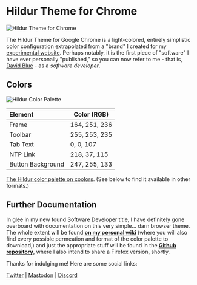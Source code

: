 # Hildur Theme for Chrome

![Hildur Theme for Chrome](https://i.snap.as/Cgbt52e.png)

The Hildur Theme for Google Chrome is a light-colored, entirely simplistic color configuration extrapolated from a "brand" I created for my [experimental website](https://davidblue.wtf). Perhaps notably, it is the first piece of "software" I have ever personally "published," so you can now refer to me - that is, [David Blue](https://github.com/NeoYokel) - as a *software developer*.

## Colors

![Hildur Color Palette](https://i.snap.as/42KwDTi.png)

| Element           | Color (RGB)   |
| :---------------- | ------------- |
| Frame             | 164, 251, 236 |
| Toolbar           | 255, 253, 235 |
| Tab Text          | 0, 0, 107     |
| NTP Link          | 218, 37, 115  |
| Button Background | 247, 255, 133 |

[The Hildur color palette on coolors](https://coolors.co/a4fbec-fffdeb-00006b-da2573-f7ff85). (See below to find it available in other formats.)

## Further Documentation

In glee in my new found Software Developer title, I have definitely gone overboard with documentation on this very simple... darn browser theme. The whole extent will be found [**on my personal wiki**](https://www.notion.so/rotund/Hildur-Google-Chrome-Theme-ffb7fd77a62e42c3a0b3b4c96d77e33e) (where you will also find every possible permeation and format of the color palette to download,) and just the appropriate stuff will be found in the [**Github repository**](https://github.com/NeoYokel/hildur), where I also intend to share a Firefox version, shortly.

Thanks for indulging me! Here are some social links:

[Twitter](https://twitter.com/NeoYokel) | [Mastodon](https://mastodon.social/@DavidBlue) | [Discord](https://discord.gg/4hdQcVd)